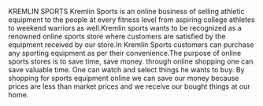 KREMLIN SPORTS
Kremlin Sports is an online business of selling athletic equipment to the people at every fitness level from aspiring college athletes to weekend warriors as well.Kremlin sports wants to be recognized as a renowned online sports store where customers are satisfied by the equipment received by our store.In Kremlin Sports customers can purchase any sporting equipment as per their convenience.The purpose of online sports stores is to save time, save money. through online shopping one can save valuable time. 
One can watch and select things he wants to buy. By shopping for sports equipment online we can save our money because prices are less than market prices and we receive our bought things at our home.


